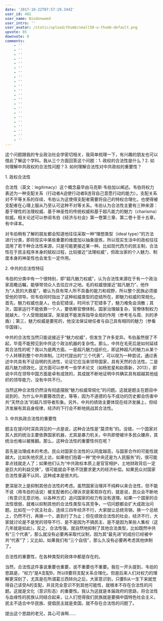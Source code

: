 ```yaml
---
date: '2017-10-22T07:57:29.344Z'
user_id: 481
user_name: Windonweed
user_intro: ''
user_avatar: /static/upload/thumb/small50-u-thumb-default.png
upvote: 85
downvote: 0
comments:
    - ''
    - ''
    - ''
    - ''
    - ''
    - ''
    - ''
    - ''
    - ''
    - ''
    - ''
    - ''
    - ''
    - ''
    - ''
    - ''
    - ''
    - ''
    - ''
    - ''
    - ''
    - ''
---
```


这个问题跟我的专业政治社会学密切相关，我简单梳理一下，有兴趣的朋友也可以借此了解这个学科。我从三个方面回答这个问题：1. 政权的合法性是什么？2. 如何理解中共政权的合法性问题？3. 如何理解合法性对中共政权的重要性？

1\. 政权合法性

合法性（英文：legitimacy）这个概念最早由马克斯·韦伯加以阐述。韦伯将权力表述为一种支配关系（行动者A迫使行动者B违背自己意愿行动的能力）。支配关系对不平等关系的存续，韦伯认为这使得支配者需要将自己的特权合理化，也使得被支配者在心理上服从乃至认可这种不对等关系。韦伯认为合法性主要有三种来源：基于理性的法理权威、基于神圣性的传统权威和基于超凡能力的魅力（charisma）权威。相关论述可以参阅韦伯《经济与社会》第一卷第三章、第二卷十至十五章，有中译本。

对韦伯稍有了解的朋友都会知道他往往采取一种“理想类型（ideal type）”的方法进行分类，即将现实中某些重要的维度加以抽象提炼，所以现实生活中的政权往往混用了若干种合法性来源，只是可能更接近某一种。比如现代西方的民主制，合法性在于民主程序本身的赋权过程，比较接近“法理权威”，但政治家的个人魅力、制度本身的神圣性也会发生一定作用。

  

2\. 中共的合法性特征

韦伯的分类中有一个很特别，即“超凡魅力权威”，认为合法性来源在于有一个政治家高瞻远瞩，能够带领众人去往应许之地。毛的权威很接近“超凡魅力”，他作为“人民的大救星”，被认为具有常人所不具备的能力和视野，所以整个民族必须接受他的领导。但韦伯同时指出了这种权威类型的症结所在，即魅力权威的常规化。首先，魅力权威也是人，也会犯错误，时间长了犯错多了，魅力难免会消散；其次，国家运行不能依靠一个人，要依赖官僚体制，国家治理越复杂，官僚体制权力就越大，个人受限就越深，渐渐就不能发挥指导全局的作用（参考毛与周、刘的矛盾）；第三，魅力权威是要死的，他没法保证继任者与自己具有相同的魅力（参看华国锋）。

中共的合法性当然只能说接近于“魅力权威”，但发生了许多变异。韦伯虽然很了不起，毕竟不能预见到中共这个政治机器的复杂性。那么，中共在毛死后是如何延续其合法性的呢？我以为是两方面。一是超凡魅力组织化，即这种超凡的魅力从某个个人转移到整个中共体制。江时代提出的“三个代表”，可以视为一种尝试，通过表述中共具有不证自明的先进性，论证它应当来领导国家，具有天然的合法性。二是超凡魅力绩效化，这方面可以参考一些学术论文（如杨宏星和赵鼎新，2013），即说中共在领导中国方面是卓有成效的，其成就不断地证明中共确实具有超越其他组织的领导能力，没有中共不行。

当然这种合法性仍然没有彻底摆脱“魅力权威常规化”的问题。这就是题主在题目中说到的，为什么中共要篡改历史，等等，因为不道德的与不成功的历史都会伤害中共“天然合法”的超凡领导者形象。另外，中共的绩效主要体现在经济发展上，但经济发展有其自身规律，经济的下行会不断地挑战其合法性。

  

3\. 中共执政合法性的重要性

题主在提问时深具洞见的一点是说，这种合法性是“莫须有”的。没错，一个国家对其人民的统治主要依靠国家机器，尤其是暴力机关。中共即使被许多民众嫌弃，其统治也难以被推翻。那么，这种合法性的重要性何在呢？

首先是治理成本的考虑。民众对国家合法性的认同度越高，与国家合作的可能性就越大。比如失地农民上访，如果他们抱着一种“党中央还是为人民服务”的，很可能拿点钱就走人了；如果他们认为“中共政权本质上是官官相护，土地财政背后一定是巨大的利益交换”，很可能就会不依不饶要求更大的经济补偿。如果民众对国家合法性普遍不认同，这种成本是很大的。

更深层次上是抑制其他合法性的考虑。虽然国家治理并不纯粹以来合法性，但不能不说（用韦伯的话说）被支配者的心理诉求是客观存在的，就是说，民众会不断地（有意识无意识地、以各种方式）追问国家的权力有没有道理。如果一个国家的合法性很弱，就难以抑制其他的合法性类型与其竞争，一切问题都会扩大成政治问题。比如在一个民主社会，连续三四年经济不行，大家就让总统背锅，换一个总统上，仍然不行，再换一个，直到行了为止；但在绩效合法性的社会，经济不行，大家就讨论是不是党的领导不行、是不是因为不搞民主、是不是因为某些人集权（这几年就是如此）。反之，合法性强，就自然地抑制了其他合法类型，比如既然中共有“三个代表”，那么就没有必要再采取代议制，因为其“最先进”的成份已经被中共“代表”了；又比如，如果我们有“三个自信”，那么久没有必要再考虑其他体制了。

合法性的重要性，在各种类型的政体中都是存在的。

  

当然，合法性这件事说重要也重要，说不重要也不重要。我在一开头提到，韦伯的思路是，“权力”是A支配B，所以B要将支配关系合理化。但是后来人们对权力的理解更深刻了，尤其是在所谓葛兰西转向之后，大家意识到，只要B从一生下来就觉得自己该受A的支配，并且完全意识不到其他可能性，就根本不存在合法性的问题。这就是文化（意识形态）的重要性。我认为这就是本届政府的思路，将合法性与血缘性的民族认同结合起来，让人们觉得我们民族就是要搞中国特色社会主义，民主不适合中华民族、提倡民主就是卖国，就不存在合法性的问题了。

提出这个思路的老兄，其心可诛啊……
